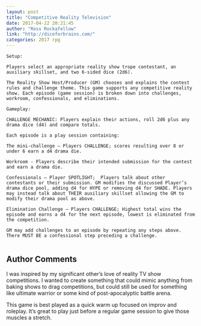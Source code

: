 ```yaml
---
layout: post
title: "Competitive Reality Television"
date: 2017-04-22 20:21:45
author: "Ross Rockafellow"
link: "http://diceforbrains.com/"
categories: 2017 rpg
---
```

```
Setup:

Players select an appropriate reality show trope contestant, an auxiliary skillset, and two 6-sided dice (2d6).
 
The Reality Show Host/Producer (GM) chooses and explains the contest rules and challenge theme. This game supports any competitive reality show. Each episode (game session) is broken down into challenges, workroom, confessionals, and eliminations.

Gameplay:

CHALLENGE MECHANIC: Players explain their actions, roll 2d6 plus any drama dice (d4) and compare totals.

Each episode is a play session containing:

The mini-challenge – Players CHALLENGE; scores resulting over 8 or under 6 earn a d4 drama die.

Workroom - Players describe their intended submission for the contest and earn a drama die.

Confessionals – Player SPOTLIGHT;  Players talk about other contestants or their submission. GM modifies the discussed Player’s drama dice pool, adding d4 for HYPE or removing d4 for SHADE. Players may instead talk about THEIR auxiliary skillset allowing the GM to modify their drama pool as above.

Elimination Challenge – Players CHALLENGE; Highest total wins the episode and earns a d4 for the next episode, lowest is eliminated from the competition.

GM may add challenges to an episode by repeating any steps above. There MUST BE a confessional step preceding a challenge.


```
## Author Comments 

I was inspired by my significant other’s love of reality TV show competitions. I wanted to create something that could mimic anything from baking shows to drag competitions, but could still be used for something like ultimate warrior or some kind of post-apocalyptic battle arena.

This game is best played as a quick warm up focused on improv and roleplay. It’s great to play just before a regular game session to give those muscles a stretch.
